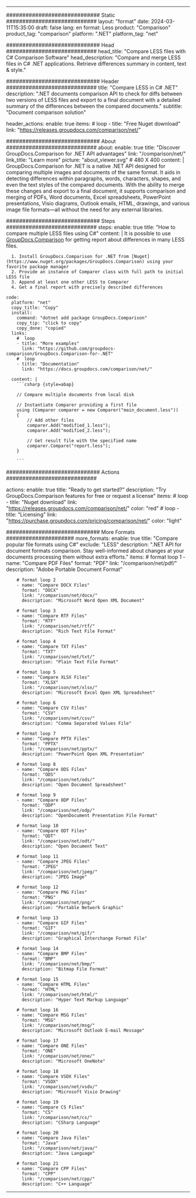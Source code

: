 
---
############################# Static ############################
layout: "format"
date:  2024-03-11T15:35:00
draft: false
lang: en
format: Less
product: "Comparison"
product_tag: "comparison"
platform: ".NET"
platform_tag: "net"

############################# Head ############################
head_title: "Compare LESS files with C# Comparison Software"
head_description: "Compare and merge LESS files in C# .NET applications. Retrieve differences summary in content, text & style."

############################# Header ############################
title: "Compare LESS in C# .NET" 
description: ".NET documents comparison API to check for diffs between two versions of LESS files and export to a final document with a detailed summary of the differences between the compared documents."
subtitle: "Document comparison solution" 

header_actions:
  enable: true
  items:
    #  loop
    - title: "Free Nuget download"
      link: "https://releases.groupdocs.com/comparison/net/"
      
############################# About ############################
about:
    enable: true
    title: "Discover GroupDocs.Comparison for .NET API advantages"
    link: "/comparison/net/"
    link_title: "Learn more"
    picture: "about_viewer.svg" # 480 X 400
    content: |
       GroupDocs.Comparison for .NET is a native .NET API designed for comparing multiple images and documents of the same format. It aids in detecting differences within paragraphs, words, characters, shapes, and even the text styles of the compared documents. With the ability to merge these changes and export to a final document, it supports comparison and merging of PDFs, Word documents, Excel spreadsheets, PowerPoint presentations, Visio diagrams, Outlook emails, HTML, drawings, and various image file formats—all without the need for any external libraries.

############################# Steps ############################
steps:
    enable: true
    title: "How to compare multiple LESS files using C#"
    content: |
      It is possible to use [GroupDocs.Comparison](https://products.groupdocs.com/comparison/net/) for getting report about differences in many LESS files.
      
      1. Install GroupDocs.Comparison for .NET from [Nuget](https://www.nuget.org/packages/GroupDocs.Comparison) using your favorite package manager
      2. Provide an instance of Comparer class with full path to initial LESS file
      3. Append at least one other LESS to Comparer
      4. Get a final report with precisely described differences
   
    code:
      platform: "net"
      copy_title: "Copy"
      install:
        command: "dotnet add package GroupDocs.Comparison"
        copy_tip: "click to copy"
        copy_done: "copied"
      links:
        #  loop
        - title: "More examples"
          link: "https://github.com/groupdocs-comparison/GroupDocs.Comparison-for-.NET"
        #  loop
        - title: "Documentation"
          link: "https://docs.groupdocs.com/comparison/net/"
          
      content: |
        ```csharp {style=abap}

        // Compare multiple documents from local disk

        // Instantiate Comparer providing a first file
        using (Comparer comparer = new Comparer("main_document.less"))
        {
            // Add other files
        	comparer.Add("modified_1.less");
            comparer.Add("modified_2.less");

            // Get result file with the specified name
            comparer.Compare("report.less"); 
        }
        
        ```            

############################# Actions ############################

actions:
  enable: true
  title: "Ready to get started?"
  description: "Try GroupDocs.Comparison features for free or request a license"
  items:
    #  loop
    - title: "Nuget download"
      link: "https://releases.groupdocs.com/comparison/net/"
      color: "red"
        #  loop
    - title: "Licensing"
      link: "https://purchase.groupdocs.com/pricing/comparison/net/"
      color: "light"


############################# More Formats #####################
more_formats:
    enable: true
    title: "Compare popular file formats using C#"
    exclude: "LESS"
    description: ".NET API for document formats comparison. Stay well-informed about changes at your documents processing them without extra efforts."
    items: 
        # format loop 1
        - name: "Compare PDF Files"
          format: "PDF"
          link: "/comparison/net/pdf/"
          description: "Adobe Portable Document Format"

        # format loop 2
        - name: "Compare DOCX Files"
          format: "DOCX"
          link: "/comparison/net/docx/"
          description: "Microsoft Word Open XML Document"

        # format loop 3
        - name: "Compare RTF Files"
          format: "RTF"
          link: "/comparison/net/rtf/"
          description: "Rich Text File Format"

        # format loop 4
        - name: "Compare TXT Files"
          format: "TXT"
          link: "/comparison/net/txt/"
          description: "Plain Text File Format"

        # format loop 5
        - name: "Compare XLSX Files"
          format: "XLSX"
          link: "/comparison/net/xlsx/"
          description: "Microsoft Excel Open XML Spreadsheet"

        # format loop 6
        - name: "Compare CSV Files"
          format: "CSV"
          link: "/comparison/net/csv/"
          description: "Comma Separated Values File"

        # format loop 7
        - name: "Compare PPTX Files"
          format: "PPTX"
          link: "/comparison/net/pptx/"
          description: "PowerPoint Open XML Presentation"

        # format loop 8
        - name: "Compare ODS Files"
          format: "ODS"
          link: "/comparison/net/ods/"
          description: "Open Document Spreadsheet"

        # format loop 9
        - name: "Compare ODP Files"
          format: "ODP"
          link: "/comparison/net/odp/"
          description: "OpenDocument Presentation File Format"

        # format loop 10
        - name: "Compare ODT Files"
          format: "ODT"
          link: "/comparison/net/odt/"
          description: "Open Document Text"

        # format loop 11
        - name: "Compare JPEG Files"
          format: "JPEG"
          link: "/comparison/net/jpeg/"
          description: "JPEG Image"

        # format loop 12
        - name: "Compare PNG Files"
          format: "PNG"
          link: "/comparison/net/png/"
          description: "Portable Network Graphic"

        # format loop 13
        - name: "Compare GIF Files"
          format: "GIF"
          link: "/comparison/net/gif/"
          description: "Graphical Interchange Format File"

        # format loop 14
        - name: "Compare BMP Files"
          format: "BMP"
          link: "/comparison/net/bmp/"
          description: "Bitmap File Format"

        # format loop 15
        - name: "Compare HTML Files"
          format: "HTML"
          link: "/comparison/net/html/"
          description: "Hyper Text Markup Language"

        # format loop 16
        - name: "Compare MSG Files"
          format: "MSG"
          link: "/comparison/net/msg/"
          description: "Microsoft Outlook E-mail Message"

        # format loop 17
        - name: "Compare ONE Files"
          format: "ONE"
          link: "/comparison/net/one/"
          description: "Microsoft OneNote"

        # format loop 18
        - name: "Compare VSDX Files"
          format: "VSDX"
          link: "/comparison/net/vsdx/"
          description: "Microsoft Visio Drawing"

        # format loop 19
        - name: "Compare CS Files"
          format: "CS"
          link: "/comparison/net/cs/"
          description: "CSharp Language"

        # format loop 20
        - name: "Compare Java Files"
          format: "Java"
          link: "/comparison/net/java/"
          description: "Java Language"
          
        # format loop 21
        - name: "Compare CPP Files"
          format: "CPP"
          link: "/comparison/net/cpp/"
          description: "C++ Language"
---